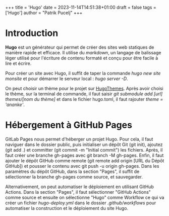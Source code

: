 +++
title = 'Hugo'
date = 2023-11-14T14:51:38+01:00
draft = false
tags = ['Hugo']
author = "Patrik Pucelj"
+++

# Introduction
**Hugo** est un générateur qui permet de créer des sites web statiques de manière rapide et efficace. Il utilise du *markdown*, un langage de balissage léger utilisé pour l'écriture de contenu formaté et conçu pour être facile à lire et écrire.

Pour créer un site avec Hugo, il suffit de taper la commande *hugo new site monsite* et pour démarrer le serveur local : *hugo server -D*.

On peut choisir un thème pour le projet sur [HugoThemes](https://themes.gohugo.io/). Après avoir choisi le thème, sur la terminal de commande, il faut saisir *git submodule add [url] themes/[nom du thème]* et dans le fichier hugo.toml, il faut rajouter *theme = 'ananke'*.

# Hébergement à GitHub Pages

GitLab Pages nous permet d'héberger un projet Hugo.
Pour cela, il faut naviguer dans le dossier public, puis initialiser un dépôt Git (git init), ajoutez (git add .)
et committer (git commit -m "Initial commit") les fichiers.
Après, il faut créer une branche gh-pages avec git branch -M gh-pages.
Enfin, il faut ajouter le dépôt GitHub comme remote (git remote add origin [URL du Dépôt GitHub]) et
pousser le contenu avec git push -u origin gh-pages.
Dans les paramètres du dépôt GitHub, dans la section "Pages", il suffit de sélectionner la branche gh-pages comme source, et sauvegarder.

Alternativement, on peut automatiser le déploiement en utilisant GitHub Actions.
Dans la section "Pages", il faut sélectionner "GitHub Actions" comme source et ensuite on sélectionne "Hugo" comme Workflow ce qui va créer un fichier *hugo-deploy.yml* dans le dossier *.github/workflows* pour automatiser la construction et le déploiement du site Hugo.